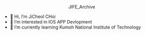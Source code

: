 <div align=center>
JIFE_Archive
</div>
  
- 👋 Hi, I’m JiCheol CHoi
- 👀 I’m interested in IOS APP Devlopment
- 🌱 I’m currently learning Kumoh National Institute of Technology

<!---
jife98/jife98 is a ✨ special ✨ repository because its `README.md` (this file) appears on your GitHub profile.
You can click the Preview link to take a look at your changes.
--->
